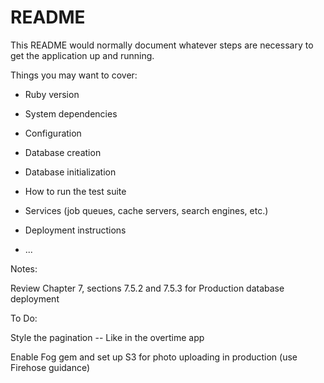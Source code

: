 # README

This README would normally document whatever steps are necessary to get the
application up and running.

Things you may want to cover:

* Ruby version

* System dependencies

* Configuration

* Database creation

* Database initialization

* How to run the test suite

* Services (job queues, cache servers, search engines, etc.)

* Deployment instructions

* ...


Notes: 


Review Chapter 7, sections 7.5.2 and 7.5.3 for Production database deployment

To Do: 

Style the pagination -- Like in the overtime app

Enable Fog gem and set up S3 for photo uploading in production (use Firehose guidance)